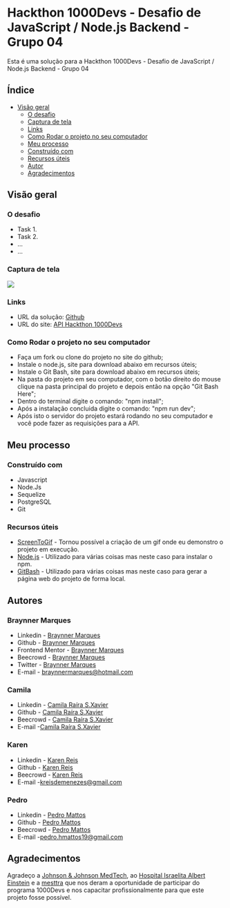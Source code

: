 # Hackthon 1000Devs - Desafio de JavaScript / Node.js Backend - Grupo 04

Esta é uma solução para a Hackthon 1000Devs - Desafio de JavaScript / Node.js Backend - Grupo 04

## Índice

- [Visão geral](#visão-geral)
  - [O desafio](#o-desafio)
  - [Captura de tela](#captura-de-tela)
  - [Links](#links)
  - [Como Rodar o projeto no seu computador](#como-rodar-o-projeto-no-seu-computador)
  - [Meu processo](#meu-processo)
  - [Construído com](#construído-com)   
  - [Recursos úteis](#recursos-úteis)
  - [Autor](#autor)
  - [Agradecimentos](#agradecimentos)

## Visão geral

### O desafio

- Task 1.
- Task 2.
- ...
- ...


### Captura de tela

![](./src/assets/captura-de-tela.gif)

### Links

- URL da solução: [Github](https://github.com/BraynnerM/Hackathon-1000Devs)
- URL do site: [API Hackthon 1000Devs](https://google.com)

### Como Rodar o projeto no seu computador

- Faça um fork ou clone do projeto no site do github;
- Instale o node.js, site para download abaixo em recursos úteis;
- Instale o Git Bash, site para download abaixo em recursos úteis;
- Na pasta do projeto em seu computador, com o botão direito do mouse clique na pasta principal do projeto e depois então na opção "Git Bash Here";
- Dentro do terminal digite o comando: "npm install";
- Após a instalação concluida digite o comando: "npm run dev";
- Após isto o servidor do projeto estará rodando no seu computador e você pode fazer as requisições para a API.

## Meu processo

### Construído com

- Javascript
- Node.Js
- Sequelize
- PostgreSQL
- Git

### Recursos úteis

- [ScreenToGif](https://www.screentogif.com/) - Tornou possível a criação de um gif onde eu demonstro o projeto em execução.
- [Node.js](https://nodejs.org/en) - Utilizado para várias coisas mas neste caso para instalar o npm.
- [GitBash](https://git-scm.com/download/win) - Utilizado para várias coisas mas neste caso para gerar a página web do projeto de forma local.

## Autores
### Braynner Marques

- Linkedin - [Braynner Marques](https://www.linkedin.com/in/braynner)
- Github - [Braynner Marques](https://github.com/BraynnerM)
- Frontend Mentor - [Braynner Marques](https://www.frontendmentor.io/profile/BraynnerM)
- Beecrowd - [Braynner Marques](https://www.beecrowd.com.br/judge/pt/profile/863963)
- Twitter - [Braynner Marques](https://twitter.com/BraynnerMarques)
- E-mail - [braynnermarques@hotmail.com](mailto:braynnermarques@hotmail.com)

### Camila

- Linkedin - [Camila Raíra S.Xavier](https://www.linkedin.com/in/camilarairaxavier/)
- Github - [Camila Raíra S.Xavier](https://github.com/camilarairaxavier)
- Beecrowd - [Camila Raíra S.Xavier](https://www.beecrowd.com.br/judge/pt/profile/883588)
- E-mail -[Camila Raíra S.Xavier](camilaxxavierr@gmail.com)

### Karen

- Linkedin - [Karen Reis](https://www.linkedin.com/in/reiskaren0228/)
- Github - [Karen Reis](https://github.com/reiskaren0228)
- Beecrowd - [Karen Reis](https://www.beecrowd.com.br/judge/pt/profile/872124git)
- E-mail -[kreisdemenezes@gmail.com](mailto:kreisdemenezes@gmail.com)

### Pedro

- Linkedin - [Pedro Mattos](https://www.linkedin.com/in/pedro-mattos-09b7271b4/)
- Github - [Pedro Mattos](https://github.com/pedromattos11)
- Beecrowd - [Pedro Mattos](https://www.beecrowd.com.br/judge/pt/users/statistics/871357)
- E-mail -[pedro.hmattos19@gmail.com](mailto:pedro.hmattos19@gmail.com)



## Agradecimentos

Agradeço a [Johnson & Johnson MedTech](https://www.jnjmedtech.com/pt-PT), ao [Hospital Israelita Albert Einstein](https://www.einstein.br/) e a [mesttra](https://www.mesttra.com/) que nos deram a oportunidade de participar do programa 1000Devs e nos capacitar profissionalmente para que este projeto fosse possível.

